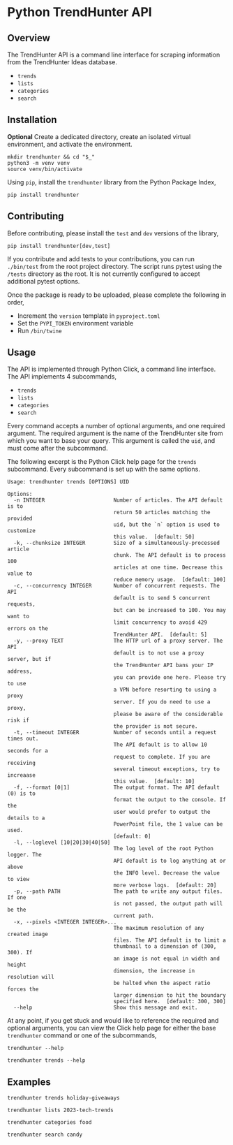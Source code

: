 # Python TrendHunter API

## Overview
The TrendHunter API is a command line interface for scraping information
from the TrendHunter Ideas database.
- `trends`
- `lists`
- `categories`
- `search`

## Installation
**Optional** Create a dedicated directory, create an isolated
virtual environment, and activate the environment.
```
mkdir trendhunter && cd "$_"
python3 -m venv venv
source venv/bin/activate
```

Using `pip`, install the `trendhunter` library from the Python
Package Index,
```
pip install trendhunter
```

## Contributing
Before contributing, please install the `test` and `dev` versions of
the library,
```
pip install trendhunter[dev,test]
```

If you contribute and add tests to your contributions, you can run 
`./bin/test` from the root project directory. The script runs pytest
using the `/tests` directory as the root. It is not currently configured to accept
additional pytest options.

Once the package is ready to be uploaded, please complete the
following in order,
- Increment the `version` template in `pyproject.toml`
- Set the `PYPI_TOKEN` environment variable
- Run `/bin/twine`


## Usage
The API is implemented through Python Click, a command line
interface. The API implements 4 subcommands,
- `trends`
- `lists`
- `categories`
- `search`

Every command accepts a number of optional arguments, and one
required argument. The required argument is the name of the TrendHunter 
site from which you want to base your query. This argument is called the
`uid`, and must come after the subcommand.

The following excerpt is the Python Click help page for the `trends`
subcommand. Every subcommand is set up with the same options.
```
Usage: trendhunter trends [OPTIONS] UID

Options:
  -n INTEGER                      Number of articles. The API default is to
                                  return 50 articles matching the provided
                                  uid, but the `n` option is used to customize
                                  this value.  [default: 50]
  -k, --chunksize INTEGER         Size of a simultaneously-processed article
                                  chunk. The API default is to process 100
                                  articles at one time. Decrease this value to
                                  reduce memory usage.  [default: 100]
  -c, --concurrency INTEGER       Number of concurrent requests. The API
                                  default is to send 5 concurrent requests,
                                  but can be increased to 100. You may want to
                                  limit concurrency to avoid 429 errors on the
                                  TrendHunter API.  [default: 5]
  -y, --proxy TEXT                The HTTP url of a proxy server. The API
                                  default is to not use a proxy server, but if
                                  the TrendHunter API bans your IP address,
                                  you can provide one here. Please try to use
                                  a VPN before resorting to using a proxy
                                  server. If you do need to use a proxy,
                                  please be aware of the considerable risk if
                                  the provider is not secure.
  -t, --timeout INTEGER           Number of seconds until a request times out.
                                  The API default is to allow 10 seconds for a
                                  request to complete. If you are receiving
                                  several timeout exceptions, try to increaase
                                  this value.  [default: 10]
  -f, --format [0|1]              The output format. The API default (0) is to
                                  format the output to the console. If the
                                  user would prefer to output the details to a
                                  PowerPoint file, the 1 value can be used.
                                  [default: 0]
  -l, --loglevel [10|20|30|40|50]
                                  The log level of the root Python logger. The
                                  API default is to log anything at or above
                                  the INFO level. Decrease the value to view
                                  more verbose logs.  [default: 20]
  -p, --path PATH                 The path to write any output files. If one
                                  is not passed, the output path will be the
                                  current path.
  -x, --pixels <INTEGER INTEGER>...
                                  The maximum resolution of any created image
                                  files. The API default is to limit a
                                  thumbnail to a dimension of (300, 300). If
                                  an image is not equal in width and height
                                  dimension, the increase in resolution will
                                  be halted when the aspect ratio forces the
                                  larger dimension to hit the boundary
                                  specified here.  [default: 300, 300]
  --help                          Show this message and exit.
```

At any point, if you get stuck and would like to reference the
required and optional arguments, you can view the Click help page
for either the base `trendhunter` command or one of the subcommands,
```
trendhunter --help
```
```
trendhunter trends --help
```

## Examples
```
trendhunter trends holiday-giveaways
```
```
trendhunter lists 2023-tech-trends
```
```
trendhunter categories food
```
```
trendhunter search candy
```
